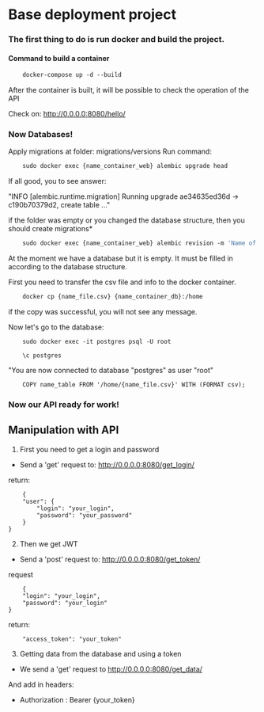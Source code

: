 # Base deployment project

### The first thing to do is run docker and build the project.

#### Command to build a container

```dockerfile
    docker-compose up -d --build
```

After the container is built, it will be possible to check the operation of the API

Check on: http://0.0.0.0:8080/hello/


### Now Databases!

Apply migrations at folder: migrations/versions
Run command:
```dockerfile
    sudo docker exec {name_container_web} alembic upgrade head
```
If all good, you to see answer:

"INFO [alembic.runtime.migration] Running upgrade ae34635ed36d -> c190b70379d2, create table ..."


if the folder was empty or you changed the database structure,
then you should create migrations*
```dockerfile
    sudo docker exec {name_container_web} alembic revision -m 'Name of the migration' --autogenerate

```

At the moment we have a database but it is empty.
It must be filled in according to the database structure.

First you need to transfer the csv file and info to the docker container.

```dockerfile
    docker cp {name_file.csv} {name_container_db}:/home
```
if the copy was successful, you will not see any message.

Now let's go to the database:
```
    sudo docker exec -it postgres psql -U root
```
```postgres-sql
    \c postgres
```
"You are now connected to database "postgres" as user "root"

```postgres-sql
    COPY name_table FROM '/home/{name_file.csv}' WITH (FORMAT csv);
```

### Now our API ready for work!

## Manipulation with API


1. First you need to get a login and password

* Send a 'get' request to: http://0.0.0.0:8080/get_login/

return:
```
    {
    "user": {
        "login": "your_login",
        "password": "your_password"
    }
}
```


2. Then we get JWT

* Send a 'post' request to: http://0.0.0.0:8080/get_token/

request
```
    {
    "login": "your_login",
    "password": "your_login"
}
```

return:
```
    "access_token": "your_token"
```

3. Getting data from the database and using a token

* We send a 'get' request to http://0.0.0.0:8080/get_data/ 

And add in headers:
   * Authorization : Bearer {your_token}